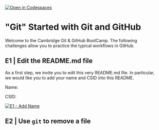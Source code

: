 [![Open in Codespaces](https://classroom.github.com/assets/launch-codespace-2972f46106e565e64193e422d61a12cf1da4916b45550586e14ef0a7c637dd04.svg)](https://classroom.github.com/open-in-codespaces?assignment_repo_id=20849501)
# "Git" Started with Git and GitHub

Welcome to the Cambridge Git & GitHub BootCamp. The following challenges allow
you to practice the typical workflows in GitHub.

## E1 | Edit the README.md file

As a first step, we invite you to edit this very README.md file. In particular,
we would like you to add your name and CSID into this README.

Name:

CSID:

[![E1 - Add Name](https://github.com/cambridge-bootcamp/git-started/actions/workflows/e1-add-name.yml/badge.svg)](https://github.com/cambridge-bootcamp/git-started/actions/workflows/e1-add-name.yml)

## E2 | Use `git` to remove a file
